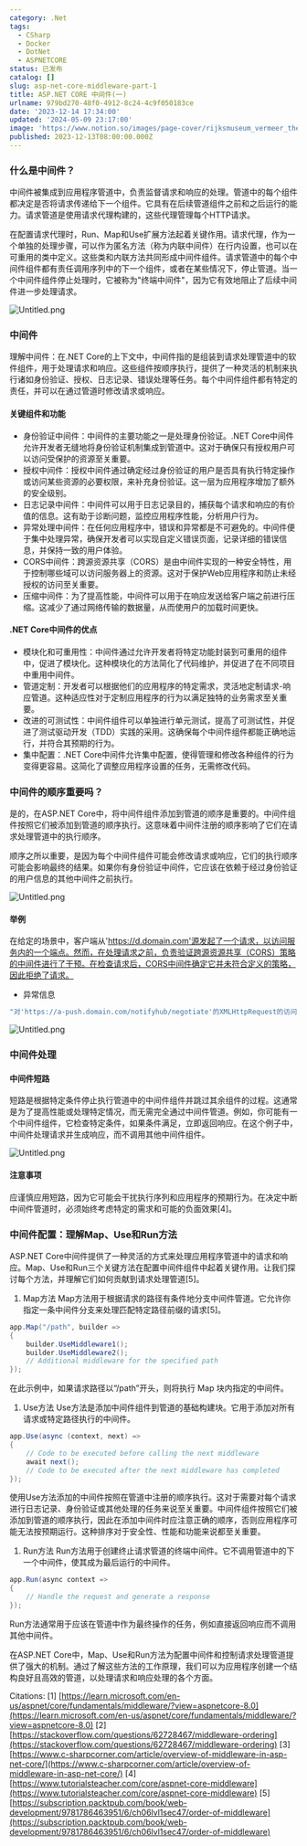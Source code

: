```yaml
---
category: .Net
tags:
  - CSharp
  - Docker
  - DotNet
  - ASPNETCORE
status: 已发布
catalog: []
slug: asp-net-core-middleware-part-1
title: ASP.NET CORE 中间件(一)
urlname: 979bd270-48f0-4912-8c24-4c9f050183ce
date: '2023-12-14 17:34:00'
updated: '2024-05-09 23:17:00'
image: 'https://www.notion.so/images/page-cover/rijksmuseum_vermeer_the_milkmaid.jpg'
published: 2023-12-13T08:00:00.000Z
---
```


### 什么是中间件？


中间件被集成到应用程序管道中，负责监督请求和响应的处理。管道中的每个组件都决定是否将请求传递给下一个组件。它具有在后续管道组件之前和之后运行的能力。请求管道是使用请求代理构建的，这些代理管理每个HTTP请求。


在配置请求代理时，Run、Map和Use扩展方法起着关键作用。请求代理，作为一个单独的处理步骤，可以作为匿名方法（称为内联中间件）在行内设置，也可以在可重用的类中定义。这些类和内联方法共同形成中间件组件。请求管道中的每个中间件组件都有责任调用序列中的下一个组件，或者在某些情况下，停止管道。当一个中间件组件停止处理时，它被称为"终端中间件"，因为它有效地阻止了后续中间件进一步处理请求。


![Untitled.png](https://prod-files-secure.s3.us-west-2.amazonaws.com/5d24fe63-e567-4804-86f9-9fdc62e13082/da807807-d02d-4fa1-86b6-db45e4678714/Untitled.png?X-Amz-Algorithm=AWS4-HMAC-SHA256&X-Amz-Content-Sha256=UNSIGNED-PAYLOAD&X-Amz-Credential=ASIAZI2LB466ZQO4JNKX%2F20250404%2Fus-west-2%2Fs3%2Faws4_request&X-Amz-Date=20250404T213430Z&X-Amz-Expires=3600&X-Amz-Security-Token=IQoJb3JpZ2luX2VjEKX%2F%2F%2F%2F%2F%2F%2F%2F%2F%2FwEaCXVzLXdlc3QtMiJIMEYCIQCllypmV1wIu9YPkN4o%2BJ4JntrFMLf0iAEigpiqZ6zzoQIhAJep67IkfTMUBaaxdRSNKknsAIp8jFccl2BRHhb9lJpkKv8DCB4QABoMNjM3NDIzMTgzODA1Igyn4QjUT38TrS2ayYsq3AM87X9NzzIz7D1qj8siO%2BPP9IEYn4YGXY5CwnnOdGAqUbWBntLh2KTfpX%2Fs7zMMi5eaLoVeJ2gmAKMqLStRU02%2Fi70PfSDLzBb3nruCuauMcaLMkN0rWQhKBFEY32nNpapW2doZAJG6DEAS%2F82zIRRVG1lkPf7n0hph1EsAxYz%2FaBxeP%2FRg7EU85aafvNG%2F%2Bh3jX9nfddL1CWIanedc%2FFcztTJEkXbN4XNRVDixF%2F3ZdSFyrD26Wm8nqcQDTsh4DROCbvqogrVuf6LuXOMWbOWDu%2BwJTFmknEo7YTyAw%2BsOo6CqI38Bq9GojKO%2BJQil3qkMtg491KpuHyMouoV2Cz6O002x22Cvk66JViQGeMdBfJCrIRe9wEB1koBI%2BpBqN90FGfEFFf4xXaibe%2F1%2FIuPf0yt7t1uFqWg07B%2Fpc57eRrrOe6%2B72izIQuJsgNg9B2AKGYgAGMgXJYll%2FrDA7n4SPXISE6EIQTm9b0xXIEHMeQkUA4spk7XjraLm9Twj72n8zVp%2BYkD6MlMUnb840brZhAdqCoyQpP4CVXT%2FuIWH%2Bw0bjf3tfdE0QAETA6q0Dmn%2BN8DIuY5cUHdPVFkynU4Ne1iGhBKEqhuaHZSrU61UHv%2FGZUuIXhP5ph1%2FaTCUh8G%2FBjqkAfdj8pE1%2B%2BzcDq617Xix5hLJIt%2F43GVfzbQjI%2BE0W0toQEmyIMSZHSICVAZkQgpRLmWfvPX%2BAy2HXeszGg0wJn9P6f6jiiJlb%2FbbDdU6Ajq8w5qqC%2Bg8mIU5MdWihr9E2Ah9sSVOwAd07xnzSQe6trAVi2WamgDAN2NmyBbrM80sRuIjwJBOFPvSSQaGDuVT0c2GSkuKNNN7iyen%2B%2FNurcQvEkSR&X-Amz-Signature=5385562d23e53abaff8520cd0d92602266d4eb04e4bc9a340021e9625c7e0701&X-Amz-SignedHeaders=host&x-id=GetObject)


### 中间件


理解中间件：在.NET Core的上下文中，中间件指的是组装到请求处理管道中的软件组件，用于处理请求和响应。这些组件按顺序执行，提供了一种灵活的机制来执行诸如身份验证、授权、日志记录、错误处理等任务。每个中间件组件都有特定的责任，并可以在通过管道时修改请求或响应。


#### 关键组件和功能

- 身份验证中间件：中间件的主要功能之一是处理身份验证。.NET Core中间件允许开发者无缝地将身份验证机制集成到管道中。这对于确保只有授权用户可以访问受保护的资源至关重要。
- 授权中间件：授权中间件通过确定经过身份验证的用户是否具有执行特定操作或访问某些资源的必要权限，来补充身份验证。这一层为应用程序增加了额外的安全级别。
- 日志记录中间件：中间件可以用于日志记录目的，捕获每个请求和响应的有价值的信息。这有助于诊断问题，监控应用程序性能，分析用户行为。
- 异常处理中间件：在任何应用程序中，错误和异常都是不可避免的。中间件便于集中处理异常，确保开发者可以实现自定义错误页面，记录详细的错误信息，并保持一致的用户体验。
- CORS中间件：跨源资源共享（CORS）是由中间件实现的一种安全特性，用于控制哪些域可以访问服务器上的资源。这对于保护Web应用程序和防止未经授权的访问至关重要。
- 压缩中间件：为了提高性能，中间件可以用于在响应发送给客户端之前进行压缩。这减少了通过网络传输的数据量，从而使用户的加载时间更快。

#### .NET Core中间件的优点

- 模块化和可重用性：中间件通过允许开发者将特定功能封装到可重用的组件中，促进了模块化。这种模块化的方法简化了代码维护，并促进了在不同项目中重用中间件。
- 管道定制：开发者可以根据他们的应用程序的特定需求，灵活地定制请求-响应管道。这种适应性对于定制应用程序的行为以满足独特的业务需求至关重要。
- 改进的可测试性：中间件组件可以单独进行单元测试，提高了可测试性，并促进了测试驱动开发（TDD）实践的采用。这确保每个中间件组件都能正确地运行，并符合其预期的行为。
- 集中配置：.NET Core中间件允许集中配置，使得管理和修改各种组件的行为变得更容易。这简化了调整应用程序设置的任务，无需修改代码。

### 中间件的顺序重要吗？


是的，在ASP.NET Core中，将中间件组件添加到管道的顺序是重要的。中间件组件按照它们被添加到管道的顺序执行。这意味着中间件注册的顺序影响了它们在请求处理管道中的执行顺序。


顺序之所以重要，是因为每个中间件组件可能会修改请求或响应，它们的执行顺序可能会影响最终的结果。如果你有身份验证中间件，它应该在依赖于经过身份验证的用户信息的其他中间件之前执行。


![Untitled.png](https://prod-files-secure.s3.us-west-2.amazonaws.com/5d24fe63-e567-4804-86f9-9fdc62e13082/24f795a2-1c5a-4a6b-a0d8-2afb160076f1/Untitled.png?X-Amz-Algorithm=AWS4-HMAC-SHA256&X-Amz-Content-Sha256=UNSIGNED-PAYLOAD&X-Amz-Credential=ASIAZI2LB466ZQO4JNKX%2F20250404%2Fus-west-2%2Fs3%2Faws4_request&X-Amz-Date=20250404T213430Z&X-Amz-Expires=3600&X-Amz-Security-Token=IQoJb3JpZ2luX2VjEKX%2F%2F%2F%2F%2F%2F%2F%2F%2F%2FwEaCXVzLXdlc3QtMiJIMEYCIQCllypmV1wIu9YPkN4o%2BJ4JntrFMLf0iAEigpiqZ6zzoQIhAJep67IkfTMUBaaxdRSNKknsAIp8jFccl2BRHhb9lJpkKv8DCB4QABoMNjM3NDIzMTgzODA1Igyn4QjUT38TrS2ayYsq3AM87X9NzzIz7D1qj8siO%2BPP9IEYn4YGXY5CwnnOdGAqUbWBntLh2KTfpX%2Fs7zMMi5eaLoVeJ2gmAKMqLStRU02%2Fi70PfSDLzBb3nruCuauMcaLMkN0rWQhKBFEY32nNpapW2doZAJG6DEAS%2F82zIRRVG1lkPf7n0hph1EsAxYz%2FaBxeP%2FRg7EU85aafvNG%2F%2Bh3jX9nfddL1CWIanedc%2FFcztTJEkXbN4XNRVDixF%2F3ZdSFyrD26Wm8nqcQDTsh4DROCbvqogrVuf6LuXOMWbOWDu%2BwJTFmknEo7YTyAw%2BsOo6CqI38Bq9GojKO%2BJQil3qkMtg491KpuHyMouoV2Cz6O002x22Cvk66JViQGeMdBfJCrIRe9wEB1koBI%2BpBqN90FGfEFFf4xXaibe%2F1%2FIuPf0yt7t1uFqWg07B%2Fpc57eRrrOe6%2B72izIQuJsgNg9B2AKGYgAGMgXJYll%2FrDA7n4SPXISE6EIQTm9b0xXIEHMeQkUA4spk7XjraLm9Twj72n8zVp%2BYkD6MlMUnb840brZhAdqCoyQpP4CVXT%2FuIWH%2Bw0bjf3tfdE0QAETA6q0Dmn%2BN8DIuY5cUHdPVFkynU4Ne1iGhBKEqhuaHZSrU61UHv%2FGZUuIXhP5ph1%2FaTCUh8G%2FBjqkAfdj8pE1%2B%2BzcDq617Xix5hLJIt%2F43GVfzbQjI%2BE0W0toQEmyIMSZHSICVAZkQgpRLmWfvPX%2BAy2HXeszGg0wJn9P6f6jiiJlb%2FbbDdU6Ajq8w5qqC%2Bg8mIU5MdWihr9E2Ah9sSVOwAd07xnzSQe6trAVi2WamgDAN2NmyBbrM80sRuIjwJBOFPvSSQaGDuVT0c2GSkuKNNN7iyen%2B%2FNurcQvEkSR&X-Amz-Signature=0aa82e155d26c18207769c2d95a51959866a1390b781a2d36e7ffbf10654b2dc&X-Amz-SignedHeaders=host&x-id=GetObject)


#### 举例


在给定的场景中，客户端从'https://d.domain.com'源发起了一个请求，以访问服务内的一个端点。然而，在处理请求之前，负责验证跨源资源共享（CORS）策略的中间件进行了干预。在检查请求后，CORS中间件确定它并未符合定义的策略，因此拒绝了请求。

- 异常信息

```c#
"对'https://a-push.domain.com/notifyhub/negotiate'的XMLHttpRequest的访问，源自'https://d.domain.com'，已被CORS策略阻止：预检请求的响应未通过访问控制检查：请求的资源上没有'Access-Control-Allow-Origin'头。"[1][2][3]
```


![Untitled.png](https://prod-files-secure.s3.us-west-2.amazonaws.com/5d24fe63-e567-4804-86f9-9fdc62e13082/371d9517-dafe-4432-94b7-2d14d1593167/Untitled.png?X-Amz-Algorithm=AWS4-HMAC-SHA256&X-Amz-Content-Sha256=UNSIGNED-PAYLOAD&X-Amz-Credential=ASIAZI2LB466ZQO4JNKX%2F20250404%2Fus-west-2%2Fs3%2Faws4_request&X-Amz-Date=20250404T213430Z&X-Amz-Expires=3600&X-Amz-Security-Token=IQoJb3JpZ2luX2VjEKX%2F%2F%2F%2F%2F%2F%2F%2F%2F%2FwEaCXVzLXdlc3QtMiJIMEYCIQCllypmV1wIu9YPkN4o%2BJ4JntrFMLf0iAEigpiqZ6zzoQIhAJep67IkfTMUBaaxdRSNKknsAIp8jFccl2BRHhb9lJpkKv8DCB4QABoMNjM3NDIzMTgzODA1Igyn4QjUT38TrS2ayYsq3AM87X9NzzIz7D1qj8siO%2BPP9IEYn4YGXY5CwnnOdGAqUbWBntLh2KTfpX%2Fs7zMMi5eaLoVeJ2gmAKMqLStRU02%2Fi70PfSDLzBb3nruCuauMcaLMkN0rWQhKBFEY32nNpapW2doZAJG6DEAS%2F82zIRRVG1lkPf7n0hph1EsAxYz%2FaBxeP%2FRg7EU85aafvNG%2F%2Bh3jX9nfddL1CWIanedc%2FFcztTJEkXbN4XNRVDixF%2F3ZdSFyrD26Wm8nqcQDTsh4DROCbvqogrVuf6LuXOMWbOWDu%2BwJTFmknEo7YTyAw%2BsOo6CqI38Bq9GojKO%2BJQil3qkMtg491KpuHyMouoV2Cz6O002x22Cvk66JViQGeMdBfJCrIRe9wEB1koBI%2BpBqN90FGfEFFf4xXaibe%2F1%2FIuPf0yt7t1uFqWg07B%2Fpc57eRrrOe6%2B72izIQuJsgNg9B2AKGYgAGMgXJYll%2FrDA7n4SPXISE6EIQTm9b0xXIEHMeQkUA4spk7XjraLm9Twj72n8zVp%2BYkD6MlMUnb840brZhAdqCoyQpP4CVXT%2FuIWH%2Bw0bjf3tfdE0QAETA6q0Dmn%2BN8DIuY5cUHdPVFkynU4Ne1iGhBKEqhuaHZSrU61UHv%2FGZUuIXhP5ph1%2FaTCUh8G%2FBjqkAfdj8pE1%2B%2BzcDq617Xix5hLJIt%2F43GVfzbQjI%2BE0W0toQEmyIMSZHSICVAZkQgpRLmWfvPX%2BAy2HXeszGg0wJn9P6f6jiiJlb%2FbbDdU6Ajq8w5qqC%2Bg8mIU5MdWihr9E2Ah9sSVOwAd07xnzSQe6trAVi2WamgDAN2NmyBbrM80sRuIjwJBOFPvSSQaGDuVT0c2GSkuKNNN7iyen%2B%2FNurcQvEkSR&X-Amz-Signature=d86365b6467e93149b1361c20309af509daec3e48ac9d0142b248b96a1f5b918&X-Amz-SignedHeaders=host&x-id=GetObject)


### 中间件处理


#### 中间件短路
短路是根据特定条件停止执行管道中的中间件组件并跳过其余组件的过程。这通常是为了提高性能或处理特定情况，而无需完全通过中间件管道。例如，你可能有一个中间件组件，它检查特定条件，如果条件满足，立即返回响应。在这个例子中，中间件处理请求并生成响应，而不调用其他中间件组件。


![Untitled.png](https://prod-files-secure.s3.us-west-2.amazonaws.com/5d24fe63-e567-4804-86f9-9fdc62e13082/e8a1d943-cb51-4723-936e-23c6af2fb0f9/Untitled.png?X-Amz-Algorithm=AWS4-HMAC-SHA256&X-Amz-Content-Sha256=UNSIGNED-PAYLOAD&X-Amz-Credential=ASIAZI2LB466ZQO4JNKX%2F20250404%2Fus-west-2%2Fs3%2Faws4_request&X-Amz-Date=20250404T213430Z&X-Amz-Expires=3600&X-Amz-Security-Token=IQoJb3JpZ2luX2VjEKX%2F%2F%2F%2F%2F%2F%2F%2F%2F%2FwEaCXVzLXdlc3QtMiJIMEYCIQCllypmV1wIu9YPkN4o%2BJ4JntrFMLf0iAEigpiqZ6zzoQIhAJep67IkfTMUBaaxdRSNKknsAIp8jFccl2BRHhb9lJpkKv8DCB4QABoMNjM3NDIzMTgzODA1Igyn4QjUT38TrS2ayYsq3AM87X9NzzIz7D1qj8siO%2BPP9IEYn4YGXY5CwnnOdGAqUbWBntLh2KTfpX%2Fs7zMMi5eaLoVeJ2gmAKMqLStRU02%2Fi70PfSDLzBb3nruCuauMcaLMkN0rWQhKBFEY32nNpapW2doZAJG6DEAS%2F82zIRRVG1lkPf7n0hph1EsAxYz%2FaBxeP%2FRg7EU85aafvNG%2F%2Bh3jX9nfddL1CWIanedc%2FFcztTJEkXbN4XNRVDixF%2F3ZdSFyrD26Wm8nqcQDTsh4DROCbvqogrVuf6LuXOMWbOWDu%2BwJTFmknEo7YTyAw%2BsOo6CqI38Bq9GojKO%2BJQil3qkMtg491KpuHyMouoV2Cz6O002x22Cvk66JViQGeMdBfJCrIRe9wEB1koBI%2BpBqN90FGfEFFf4xXaibe%2F1%2FIuPf0yt7t1uFqWg07B%2Fpc57eRrrOe6%2B72izIQuJsgNg9B2AKGYgAGMgXJYll%2FrDA7n4SPXISE6EIQTm9b0xXIEHMeQkUA4spk7XjraLm9Twj72n8zVp%2BYkD6MlMUnb840brZhAdqCoyQpP4CVXT%2FuIWH%2Bw0bjf3tfdE0QAETA6q0Dmn%2BN8DIuY5cUHdPVFkynU4Ne1iGhBKEqhuaHZSrU61UHv%2FGZUuIXhP5ph1%2FaTCUh8G%2FBjqkAfdj8pE1%2B%2BzcDq617Xix5hLJIt%2F43GVfzbQjI%2BE0W0toQEmyIMSZHSICVAZkQgpRLmWfvPX%2BAy2HXeszGg0wJn9P6f6jiiJlb%2FbbDdU6Ajq8w5qqC%2Bg8mIU5MdWihr9E2Ah9sSVOwAd07xnzSQe6trAVi2WamgDAN2NmyBbrM80sRuIjwJBOFPvSSQaGDuVT0c2GSkuKNNN7iyen%2B%2FNurcQvEkSR&X-Amz-Signature=ef17b6c6edf94367edf68fa2335e397629e941dbf0906801ec5305d641b331fc&X-Amz-SignedHeaders=host&x-id=GetObject)


#### 注意事项


应谨慎应用短路，因为它可能会干扰执行序列和应用程序的预期行为。在决定中断中间件管道时，必须始终考虑特定的需求和可能的负面效果[4]。


### 中间件配置：理解Map、Use和Run方法


ASP.NET Core中间件提供了一种灵活的方式来处理应用程序管道中的请求和响应。Map、Use和Run三个关键方法在配置中间件组件中起着关键作用。让我们探讨每个方法，并理解它们如何贡献到请求处理管道[5]。

1. Map方法
Map方法用于根据请求的路径有条件地分支中间件管道。它允许你指定一条中间件分支来处理匹配特定路径前缀的请求[5]。

```c#
app.Map("/path", builder =>
{
    builder.UseMiddleware1();
    builder.UseMiddleware2();
    // Additional middleware for the specified path
});
```


在此示例中，如果请求路径以“/path”开头，则将执行 Map 块内指定的中间件。

1. Use方法
Use方法是添加中间件组件到管道的基础构建块。它用于添加对所有请求或特定路径执行的中间件。

```c#
app.Use(async (context, next) =>
{
    // Code to be executed before calling the next middleware
    await next();
    // Code to be executed after the next middleware has completed
});
```


使用Use方法添加的中间件按照在管道中注册的顺序执行。这对于需要对每个请求进行日志记录、身份验证或其他处理的任务来说至关重要。中间件组件按照它们被添加到管道的顺序执行，因此在添加中间件时应注意正确的顺序，否则应用程序可能无法按预期运行。这种排序对于安全性、性能和功能来说都至关重要。

1. Run方法
Run方法用于创建终止请求管道的终端中间件。它不调用管道中的下一个中间件，使其成为最后运行的中间件。

```c#
app.Run(async context =>
{
    // Handle the request and generate a response
});
```


Run方法通常用于应该在管道中作为最终操作的任务，例如直接返回响应而不调用其他中间件。


在ASP.NET Core中，Map、Use和Run方法为配置中间件和控制请求处理管道提供了强大的机制。通过了解这些方法的工作原理，我们可以为应用程序创建一个结构良好且高效的管道，以处理请求和响应处理的各个方面。


Citations:
[1] [https://learn.microsoft.com/en-us/aspnet/core/fundamentals/middleware/?view=aspnetcore-8.0](https://learn.microsoft.com/en-us/aspnet/core/fundamentals/middleware/?view=aspnetcore-8.0)
[2] [https://stackoverflow.com/questions/62728467/middleware-ordering](https://stackoverflow.com/questions/62728467/middleware-ordering)
[3] [https://www.c-sharpcorner.com/article/overview-of-middleware-in-asp-net-core/](https://www.c-sharpcorner.com/article/overview-of-middleware-in-asp-net-core/)
[4] [https://www.tutorialsteacher.com/core/aspnet-core-middleware](https://www.tutorialsteacher.com/core/aspnet-core-middleware)
[5] [https://subscription.packtpub.com/book/web-development/9781786463951/6/ch06lvl1sec47/order-of-middleware](https://subscription.packtpub.com/book/web-development/9781786463951/6/ch06lvl1sec47/order-of-middleware)


